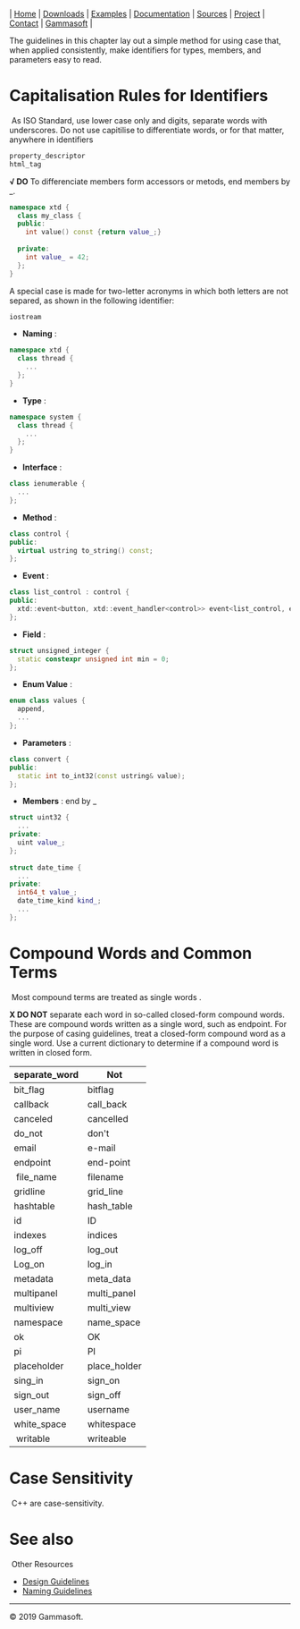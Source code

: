 | [Home](home.md) | [Downloads](downloads.md) | [Examples](examples.md) | [Documentation](documentation.md) | [Sources](https://github.com/gammasoft71/xtd.forms) | [Project](https://sourceforge.net/projects/formspro/) | [Contact](contact.md) | [Gammasoft](https://gammasoft71.wixsite.com/gammasoft) |

The guidelines in this chapter lay out a simple method for using case that, when applied consistently, make identifiers for types, members, and parameters easy to read.
 
# Capitalisation Rules for Identifiers
​
​As ​ISO Standard, use lower case only and digits, separate words with underscores. Do not use capitilise to differentiate words, or for that matter, anywhere in identifiers

```c++
​​property_descriptor
html_tag
```

**√ DO** To differenciate members form accessors or metods, end members by _.


```c++
namespace xtd {
  class my_class {
  public:
    int value() const {return value_;}
  
  private:
    int value_ = 42;
  };
}
```

A special case is made for two-letter acronyms in which both letters are not separed, as shown in the following identifier:

```c++
iostream
```

* **Naming** :

```c++
namespace xtd {
  class thread {
    ...
  };
}
```

* **Type** :

```c++
namespace system {
  class thread {
    ...
  };
}
```

* **Interface** :

```c++
class ienumerable {
  ...
};
```

* **Method** :

```c++
class control {
public:
  virtual ustring to_string() const;
};
```

* **Event** :

```c++
class list_control : control {
public:
  xtd::event<button, xtd::event_handler<control>> event<list_control, event_handler<control>> selected_index_changed;
};
```

* **Field** :

```c++
struct unsigned_integer {
  static constexpr unsigned int min = 0;
};
```

* **Enum Value** :

```c++
enum class values {
  append,
  ...
};
```

* **Parameters** :

```c++
class convert {
public:
  static int to_int32(const ustring& value);
};
```

* **Members** : end by _

```c++
struct uint32 {
  ...
private:
  uint value_;
};
 
struct date_time {
  ...
private:
  int64_t value_;
  date_time_kind kind_;
  ...
};
```

# Compound Words and Common Terms
​
Most compound terms are treated as single words .
 
**X DO NOT** separate each word in so-called closed-form compound words.
​
These are compound words written as a single word, such as endpoint. For the purpose of casing guidelines, treat a closed-form compound word as a single word. Use a current dictionary to determine if a compound word is written in closed form. ​​

| separate_word | Not          |
|---------------|--------------|
| bit_flag      | bitflag      |
| callback      | call_back    |
| canceled      | cancelled    |
| do_not        | don't        |
| email         | e-mail       |
| endpoint      | end-point    |
| file_name     | filename     |
| gridline      | grid_line    |
| hashtable     | hash_table   |
| id            | ID           |
| indexes       | indices      |
| log_off       | log_out      |
| Log_on        | log_in       |
| metadata      | meta_data    |
| multipanel    | multi_panel  |
| multiview     | multi_view   |
| namespace     | name_space   |
| ok            | OK           |
| pi            | PI           |
| placeholder   | place_holder |
| sing_in       | sign_on      |
| sign_out      | sign_off     |
| user_name     | username     |
| white_space   | whitespace   |
| writable      | writeable    |

# Case Sensitivity
​
C++ are case-sensitivity.
 
# See also
​
Other Resources

* [Design Guidelines](design_guidelines.md)
* [Naming Guidelines](naming_guidelines.md)

______________________________________________________________________________________________

© 2019 Gammasoft.
